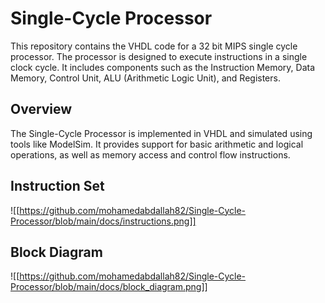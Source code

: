 # Single-Cycle Processor

This repository contains the VHDL code for a 32 bit MIPS single cycle processor. The processor is designed to execute instructions in a single clock cycle. It includes components such as the Instruction Memory, Data Memory, Control Unit, ALU (Arithmetic Logic Unit), and Registers.
## Overview

The Single-Cycle Processor is implemented in VHDL and simulated using tools like ModelSim. It provides support for basic arithmetic and logical operations, as well as memory access and control flow instructions.

## Instruction Set
![[https://github.com/mohamedabdallah82/Single-Cycle-Processor/blob/main/docs/instructions.png]]
## Block Diagram

![[https://github.com/mohamedabdallah82/Single-Cycle-Processor/blob/main/docs/block_diagram.png]]

